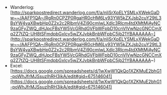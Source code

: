 - Wanderlog: [http://sparkpostredirect.wanderlog.com/f/a/nliSrXpELYSMLyXWekGaDw~~/AAFP1QA~/RgRn0CPZP0RgaHR0cHM6Ly93YW5kZXJsb2cuY29tL3BsYW4vaXBwbHp0Z2x2c2RlbmV4Zi90cmlwLXdlc3Rlcm4tdXMtMjAyNC9zaGFyZWQ_dHJpcFBsYW5VcGRhdGVFbWFpbD10cnVlVwNzcGNCCmXq2Z7tZQ-UH8tSFmdpbGxlcy5wZXJvbkBnbWFpbC5jb21YBAAAAAA~](http://sparkpostredirect.wanderlog.com/f/a/nliSrXpELYSMLyXWekGaDw~~/AAFP1QA~/RgRn0CPZP0RgaHR0cHM6Ly93YW5kZXJsb2cuY29tL3BsYW4vaXBwbHp0Z2x2c2RlbmV4Zi90cmlwLXdlc3Rlcm4tdXMtMjAyNC9zaGFyZWQ_dHJpcFBsYW5VcGRhdGVFbWFpbD10cnVlVwNzcGNCCmXq2Z7tZQ-UH8tSFmdpbGxlcy5wZXJvbkBnbWFpbC5jb21YBAAAAAA~)
- Excel: [https://docs.google.com/spreadsheets/d/1wXwW1QkQo1XZKMuE2bhG1-poWhJfrMJSsuzIhRH3ikA/edit#gid=675146041](https://docs.google.com/spreadsheets/d/1wXwW1QkQo1XZKMuE2bhG1-poWhJfrMJSsuzIhRH3ikA/edit#gid=675146041)